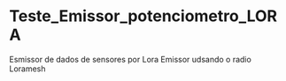 # Teste_Emissor_potenciometro_LORA
Esmissor de dados de sensores por Lora
Emissor udsando o radio Loramesh
